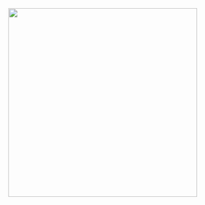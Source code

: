 <img src="https://github-readme-stats.vercel.app/api?username=samirettali&show_icons=true&theme=radical" width="380">
